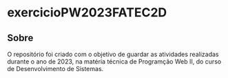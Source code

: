 # exercicioPW2023FATEC2D

<h2>Sobre</h2>
<p> O repositório foi criado com o objetivo de guardar as atividades realizadas durante o ano de 2023, na matéria técnica de Programção Web II, do curso de Desenvolvimento de Sistemas. </p>

